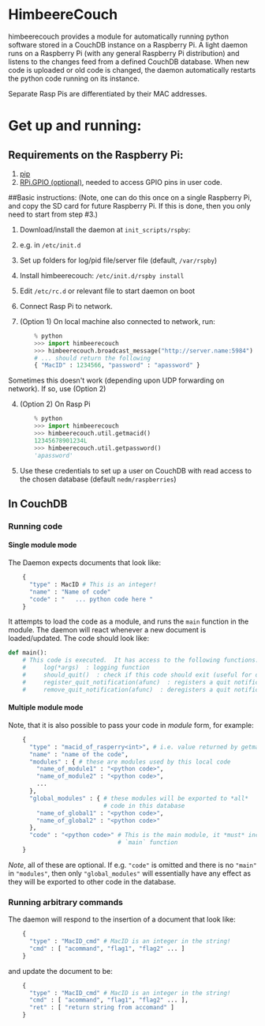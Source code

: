 HimbeereCouch
=============

himbeerecouch provides a module for automatically running python software
stored in a CouchDB instance on a Raspberry Pi.  A light daemon runs on a
Raspberry Pi (with any general Raspberry Pi distribution) and listens to the
changes feed from a defined CouchDB database.  When new code is uploaded or old
code is changed, the daemon automatically restarts the python code running on
its instance.

Separate Rasp Pis are differentiated by their MAC addresses.

# Get up and running:

## Requirements on the Raspberry Pi:

1. [pip](https://pypi.python.org/pypi/pip)
2. [RPi.GPIO (optional)](https://pypi.python.org/pypi/RPi.GPIO), needed to access GPIO pins in user code.

##Basic instructions:
(Note, one can do this once on a single Raspberry Pi, and
copy the SD card for future Raspberry Pi.  If this is done, then you only need
to start from step #3.)

1.  Download/install the daemon at `init_scripts/rspby`:
  1. e.g. in ```/etc/init.d```
  1. Set up folders for log/pid file/server file (default, ```/var/rspby```)
  1. Install himbeerecouch: ```/etc/init.d/rspby install```
  1. Edit ```/etc/rc.d``` or relevant file to start daemon on boot
2. Connect Rasp Pi to network.
3. (Option 1) On local machine also connected to network, run:

    ```python
        % python
        >>> import himbeerecouch
        >>> himbeerecouch.broadcast_message("http://server.name:5984")
        # ... should return the following
        { "MacID" : 1234566, "password" : "apassword" }
    ```

  Sometimes this doesn't work (depending upon UDP forwarding on network).  If so, use (Option 2)

4. (Option 2) On Rasp Pi

    ```python
        % python
        >>> import himbeerecouch
        >>> himbeerecouch.util.getmacid()
        12345678901234L
        >>> himbeerecouch.util.getpassword()
        'apassword'
   ```
5. Use these credentials to set up a user on CouchDB with read access to the chosen database (default ```nedm/raspberries```)

## In CouchDB
### Running code

#### Single module mode
The Daemon expects documents that look like:

```python
    {
      "type" : MacID # This is an integer!
      "name" : "Name of code"
      "code" : "   ... python code here "
    }
```

It attempts to load the code as a module, and runs the ```main``` function in the module.  The daemon will react whenever a new document is loaded/updated.  The code should look like:

 ```python
 def main():
     # This code is executed.  It has access to the following functions:
     #     log(*args)  : logging function
     #     should_quit()  : check if this code should exit (useful for daemons)
     #     register_quit_notification(afunc)  : registers a quit notification, i.e. function 'afunc' is called when this code should exit
     #     remove_quit_notification(afunc)  : deregisters a quit notification
```

#### Multiple module mode
Note, that it is also possible to pass your code in _module_ form, for example:

```python
    {
      "type" : "macid_of_rasperry<int>", # i.e. value returned by getmacid()
      "name" : "name of the code",
      "modules" : { # these are modules used by this local code
        "name_of_module1" : "<python code>",
        "name_of_module2" : "<python code>",
        ...
      },
      "global_modules" : { # these modules will be exported to *all*
                           # code in this database
        "name_of_global1" : "<python code>",
        "name_of_global2" : "<python code>"
      },
      "code" : "<python code>" # This is the main module, it *must* include a
                               # `main` function
    }
```

*Note*, all of these are optional.  If e.g. `"code"` is omitted and there is no `"main"` in `"modules"`, then only
`"global_modules"` will essentially have any effect as they will be exported
to other code in the database.

### Running arbitrary commands

The daemon will respond to the insertion of a document that look like:

```python
    {
      "type" : "MacID_cmd" # MacID is an integer in the string!
      "cmd" : [ "acommand", "flag1", "flag2" ... ]
    }
```

and update the document to be:

```python
    {
      "type" : "MacID_cmd" # MacID is an integer in the string!
      "cmd" : [ "acommand", "flag1", "flag2" ... ],
      "ret" : [ "return string from accomand" ]
    }
```

